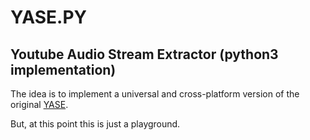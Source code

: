 # YASE.PY

## Youtube Audio Stream Extractor (python3 implementation)

The idea is to implement a universal and cross-platform version of the original [YASE](https://github.com/kemenyadi/YASE).

But, at this point this is just a playground.
